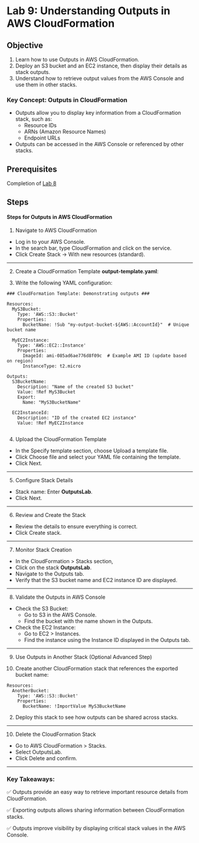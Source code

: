 # Lab 9: Understanding Outputs in AWS CloudFormation
## Objective

1. Learn how to use Outputs in AWS CloudFormation.
2. Deploy an S3 bucket and an EC2 instance, then display their details as stack outputs.
3. Understand how to retrieve output values from the AWS Console and use them in other stacks.

### Key Concept: Outputs in CloudFormation
- Outputs allow you to display key information from a CloudFormation stack, such as:
    - Resource IDs
    - ARNs (Amazon Resource Names)
    - Endpoint URLs
- Outputs can be accessed in the AWS Console or referenced by other stacks.

## Prerequisites

Completion of [Lab 8](../Lab%208/README.md)

## Steps

#### Steps for Outputs in AWS CloudFormation
1. Navigate to AWS CloudFormation

- Log in to your AWS Console.
- In the search bar, type CloudFormation and click on the service.
- Click Create Stack → With new resources (standard).
---
2. Create a CloudFormation Template **output-template.yaml**:

3. Write the following YAML configuration:
```
### CloudFormation Template: Demonstrating outputs ###

Resources:
  MyS3Bucket:
    Type: 'AWS::S3::Bucket'
    Properties:
      BucketName: !Sub "my-output-bucket-${AWS::AccountId}"  # Unique bucket name
  
  MyEC2Instance:
    Type: 'AWS::EC2::Instance'
    Properties:
      ImageId: ami-085ad6ae776d8f09c  # Example AMI ID (update based on region)
      InstanceType: t2.micro

Outputs:
  S3BucketName:
    Description: "Name of the created S3 bucket"
    Value: !Ref MyS3Bucket
    Export:
      Name: "MyS3BucketName"

  EC2InstanceId:
    Description: "ID of the created EC2 instance"
    Value: !Ref MyEC2Instance
   
```  
4. Upload the CloudFormation Template

- In the Specify template section, choose Upload a template file.
- Click Choose file and select your YAML file containing the template.
- Click Next.
---
5. Configure Stack Details

- Stack name: Enter **OutputsLab**.
- Click Next.
---
6.  Review and Create the Stack
- Review the details to ensure everything is correct.
- Click Create stack.
---
7. Monitor Stack Creation

- In the CloudFormation > Stacks section,
- Click on the stack **OutputsLab**.
- Navigate to the Outputs tab.
- Verify that the S3 bucket name and EC2 instance ID are displayed.
---
8. Validate the Outputs in AWS Console

- Check the S3 Bucket:
    - Go to S3 in the AWS Console.
    - Find the bucket with the name shown in the Outputs.
- Check the EC2 Instance:
    - Go to EC2 > Instances.
    - Find the instance using the Instance ID displayed in the Outputs tab.
---
9. Use Outputs in Another Stack (Optional Advanced Step)

1. Create another CloudFormation stack that references the exported bucket name:
```
Resources:
  AnotherBucket:
    Type: 'AWS::S3::Bucket'
    Properties:
      BucketName: !ImportValue MyS3BucketName
```
2. Deploy this stack to see how outputs can be shared across stacks.
---
10. Delete the CloudFormation Stack

- Go to AWS CloudFormation > Stacks.
- Select OutputsLab.
- Click Delete and confirm.
---
### Key Takeaways:

✅ Outputs provide an easy way to retrieve important resource details from CloudFormation.

✅ Exporting outputs allows sharing information between CloudFormation stacks.

✅ Outputs improve visibility by displaying critical stack values in the AWS Console.

